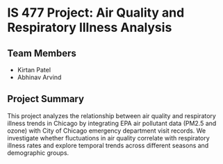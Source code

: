 # IS 477 Project: Air Quality and Respiratory Illness Analysis

## Team Members
- Kirtan Patel
- Abhinav Arvind

## Project Summary

This project analyzes the relationship between air quality and respiratory illness trends in Chicago by integrating EPA air pollutant data (PM2.5 and ozone) with City of Chicago emergency department visit records. We investigate whether fluctuations in air quality correlate with respiratory illness rates and explore temporal trends across different seasons and demographic groups.